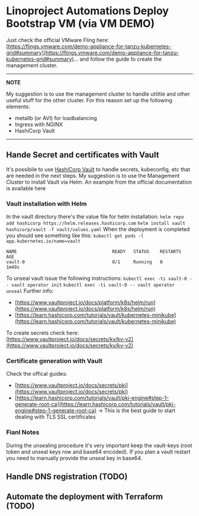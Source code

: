 # Linoproject Automations Deploy Bootstrap VM (via VM DEMO)
Just check the official VMware Fling here: [https://flings.vmware.com/demo-appliance-for-tanzu-kubernetes-grid#summary](https://flings.vmware.com/demo-appliance-for-tanzu-kubernetes-grid#summary)... and follow the guide to create the management cluster.

---
**NOTE**

My suggestion is to use the management cluster to handle utilitie and other useful stuff for the other cluster. 
For this reason set up the following elements:
- metallb (or AVI) for loadbalancing
- Ingress with NGINX
- HashiCorp Vault

---


## Hande Secret and certificates with Vault
It's possibile to use [HashiCorp Vault](https://www.vaultproject.io/) to handle secrets, kubeconfig, etc that are needed in the next steps.
My suggestion is to use the Management Cluster to install Vault via Helm. An example from the official documentation is available here

### Vault installation with Helm
In the vault directory there's the value file for helm installation:
`helm repo add hashicorp https://helm.releases.hashicorp.com`
`helm install vault hashicorp/vault -f vault/values.yaml`
When the deployment is completed you should see something like this:
`kubectl get pods -l app.kubernetes.io/name=vault`
```
NAME                                    READY   STATUS    RESTARTS   AGE
vault-0                                 0/1     Running   0          1m49s
```
To unseal vault issue the following instructions:
`kubectl exec -ti vault-0 -- vault operator init`
`kubectl exec -ti vault-0 -- vault operator unseal`
Further info:
- [https://www.vaultproject.io/docs/platform/k8s/helm/run](https://www.vaultproject.io/docs/platform/k8s/helm/run)
- [https://learn.hashicorp.com/tutorials/vault/kubernetes-minikube](https://learn.hashicorp.com/tutorials/vault/kubernetes-minikube)

To create secrets check here: [https://www.vaultproject.io/docs/secrets/kv/kv-v2](https://www.vaultproject.io/docs/secrets/kv/kv-v2)

### Certificate generation with Vault
Check the offical guides: 
- [https://www.vaultproject.io/docs/secrets/pki](https://www.vaultproject.io/docs/secrets/pki)
- [https://learn.hashicorp.com/tutorials/vault/pki-engine#step-1-generate-root-ca](https://learn.hashicorp.com/tutorials/vault/pki-engine#step-1-generate-root-ca) -> This is the best guide to start dealing with TLS SSL certificates

### Fianl Notes
During the unsealing procedure it's very important keep the vault-keys (root token and unseal keys row and base64 encoded). If you plan a vault restart you need to manually provide the unseal key in base64.

## Handle DNS registration (TODO)

## Automate the deployment with Terraform (TODO)